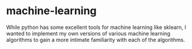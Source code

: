 # machine-learning

While python has some excellent tools for machine learning like sklearn, I wanted to implement my own versions of various machine learning algorithms to gain a more intimate familiarity with each of the algorithms. 
